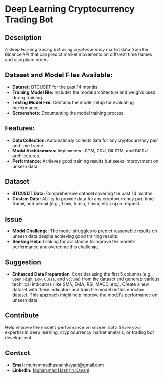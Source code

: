 # Deep Learning Cryptocurrency Trading Bot

## Description

A deep learning trading bot using cryptocurrency market data from the Binance API that can predict market movements on different time frames and also place orders.

## Dataset and Model Files Available:

- **Dataset:** BTCUSDT for the past 14 months.
- **Training Model File:** Includes the model architecture and weights used during training.
- **Testing Model File:** Contains the model setup for evaluating performance.
- **Screenshots:** Documenting the model training process.

## Features:

- **Data Collection:** Automatically collects data for any cryptocurrency pair and time frame.
- **Model Architectures:** Implements LSTM, GRU, BiLSTM, and BiGRU architectures.
- **Performance:** Achieves good training results but seeks improvement on unseen data.

## Dataset

- **BTCUSDT Data:** Comprehensive dataset covering the past 14 months.
- **Custom Data:** Ability to provide data for any cryptocurrency pair, time frame, and period (e.g., 1 min, 5 min, 1 hour, etc.) upon request.

## Issue

- **Model Challenge:** The model struggles to predict reasonable results on unseen data despite achieving good training results.
- **Seeking Help:** Looking for assistance to improve the model’s performance and overcome this challenge.

## Suggestion

- **Enhanced Data Preparation:** Consider using the first 5 columns (e.g., `Open`, `High`, `Low`, `Close`, and `Volume`) from the dataset and generate various technical indicators (like SMA, EMA, RSI, MACD, etc.). Create a new dataset with these indicators and train the model on this enriched dataset. This approach might help improve the model's performance on unseen data.


## Contribute

Help improve the model's performance on unseen data. Share your expertise in deep learning, cryptocurrency market analysis, or trading bot development.

## Contact

- **Email:** muhammadhasnainkayani@gmail.com
- **LinkedIn:** [Muhammad Hasnain Kayani](https://www.linkedin.com/in/muhammad-hasnain-kayani-820599273)

